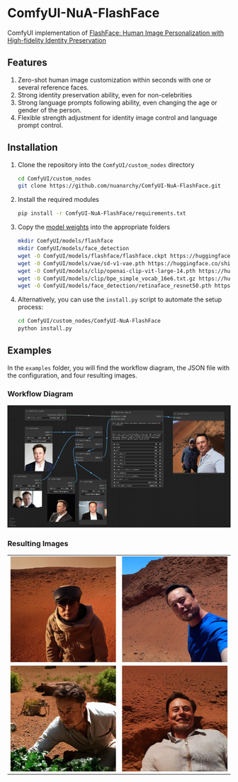 # ComfyUI-NuA-FlashFace
ComfyUI implementation of [FlashFace: Human Image Personalization with High-fidelity Identity Preservation](https://github.com/ali-vilab/FlashFace)

## Features
1. Zero-shot human image customization within seconds with one or several reference faces.
2. Strong identity preservation ability, even for non-celebrities
3. Strong language prompts following ability, even changing the age or gender of the person.
4. Flexible strength adjustment for identity image control and language prompt control.

## Installation
1. Clone the repository into the `ComfyUI/custom_nodes` directory

    ```sh
    cd ComfyUI/custom_nodes
    git clone https://github.com/nuanarchy/ComfyUI-NuA-FlashFace.git
    ```

2. Install the required modules

    ```sh
    pip install -r ComfyUI-NuA-FlashFace/requirements.txt
    ```

3. Copy the [model weights](https://huggingface.co/shilongz/FlashFace-SD1.5/tree/main) into the appropriate folders

    ```sh
    mkdir ComfyUI/models/flashface
    mkdir ComfyUI/models/face_detection
    wget -O ComfyUI/models/flashface/flashface.ckpt https://huggingface.co/shilongz/FlashFace-SD1.5/resolve/main/flashface.ckpt?download=true
    wget -O ComfyUI/models/vae/sd-v1-vae.pth https://huggingface.co/shilongz/FlashFace-SD1.5/resolve/main/sd-v1-vae.pth?download=true
    wget -O ComfyUI/models/clip/openai-clip-vit-large-14.pth https://huggingface.co/shilongz/FlashFace-SD1.5/resolve/main/openai-clip-vit-large-14.pth?download=true
    wget -O ComfyUI/models/clip/bpe_simple_vocab_16e6.txt.gz https://huggingface.co/shilongz/FlashFace-SD1.5/resolve/main/bpe_simple_vocab_16e6.txt.gz?download=true
    wget -O ComfyUI/models/face_detection/retinaface_resnet50.pth https://huggingface.co/shilongz/FlashFace-SD1.5/resolve/main/retinaface_resnet50.pth?download=true
    ```

4. Alternatively, you can use the `install.py` script to automate the setup process:

    ```sh
    cd ComfyUI/custom_nodes/ComfyUI-NuA-FlashFace
    python install.py
    ```
## Examples
In the `examples` folder, you will find the workflow diagram, the JSON file with the configuration, and four resulting images.

### Workflow Diagram

<img src="examples/workflow_example.png" alt="Workflow Diagram" width=auto height=auto>

### Resulting Images
<table>
    <tr>
        <td><img src="examples/ComfyUI_example_0.png" alt="Result Image 1" width=auto height=auto></td>
        <td><img src="examples/ComfyUI_example_1.png" alt="Result Image 2" width=auto height=auto></td>
    </tr>
    <tr>
        <td><img src="examples/ComfyUI_example_2.png" alt="Result Image 3" width=auto height=auto></td>
        <td><img src="examples/ComfyUI_example_3.png" alt="Result Image 4" width=auto height=auto></td>
    </tr>
</table>


